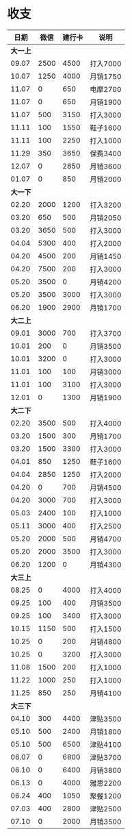 # 收支

| 日期 | 微信 | 建行卡 | 说明 |
| --- | --- | --- | --- |
| **大一上** |
| 09.07 | 2500 | 4500 | 打入7000 |
| 10.07 | 1250 | 4000 | 月销1750 |
| 11.07 | 0 | 650 | 电摩2700 |
| 11.07 | 0 | 650 | 月销1900 |
| 11.07 | 500 | 3150 | 打入3000 |
| 11.11 | 100 | 1550 | 鞋子1600 |
| 11.11 | 100 | 2250 | 打入1000 |
| 11.29 | 350 | 3650 | 保费3400 |
| 12.07 | 0 | 2850 | 月销3600 |
| 01.07 | 0 | 850 | 月销2000 |
| **大一下** |
| 02.20 | 2000 | 1200 | 打入3200 |
| 03.20 | 650 | 500 | 月销2050 |
| 03.20 | 3650 | 500 | 打入3000 |
| 04.04 | 5300 | 400 | 打入2000 |
| 04.20 | 4500 | 200 | 月销1450 |
| 04.20 | 7500 | 200 | 打入3000 |
| 05.20 | 3500 | 0 | 月销4200 |
| 05.20 | 3500 | 3000 | 打入3000 |
| 06.20 | 1900 | 2900 | 月销1700 |
| **大二上** |
| 09.01 | 3000 | 700 | 打入3700 |
| 10.01 | 200 | 0 | 月销3500 |
| 10.01 | 3200 | 0 | 打入3000 |
| 11.01 | 100 | 100 | 月销3000 |
| 11.01 | 100 | 3100 | 打入3000 |
| 12.01 | 0 | 1300 | 月销1900 |
| **大二下** |
| 02.20 | 3500 | 500 | 打入4000 |
| 03.20 | 1500 | 300 | 月销1700 |
| 03.20 | 1500 | 3300 | 打入3000 |
| 04.01 | 850 | 1250 | 鞋子1600 |
| 04.04 | 2850 | 1250 | 打入2000 |
| 04.20 | 0 | 700 | 月销4500 |
| 04.20 | 3000 | 700 | 打入3000 |
| 05.03 | 2400 | 100 | 打入1000 |
| 05.11 | 3000 | 400 | 打入2500 |
| 05.20 | 2000 | 500 | 月销4700 |
| 05.20 | 2000 | 3500 | 打入3000 |
| 06.20 | 1200 | 0 | 月销4300 |
| **大三上** |
| 08.25 | 0 | 4000 | 打入4000 |
| 09.25 | 100 | 400 | 月销3500 |
| 09.25 | 100 | 3400 | 打入3000 |
| 10.15 | 1150 | 500 | 打入1500 |
| 10.25 | 0 | 200 | 月销4800 |
| 10.25 | 0 | 3200 | 打入3000 |
| 11.08 | 1500 | 200 | 打入1000 |
| 11.22 | 1000 | 250 | 打入1000 |
| 11.25 | 850 | 250 | 月销4100 |
| **大三下** |
| 04.10 | 300 | 4400 | 津贴3500 |
| 05.10 | 500 | 2400 | 月销1800 |
| 05.10 | 500 | 6500 | 津贴4100 |
| 06.07 | 0 | 6800 | 津贴3700 |
| 06.10 | 0 | 6400 | 月销3800 |
| 06.13 | 0 | 4000 | 雅思2200 |
| 06.24 | 400 | 1050 | 聚餐1200 |
| 07.03 | 400 | 2800 | 津贴2500 |
| 07.10 | 0 | 2000 | 月销3500 |
